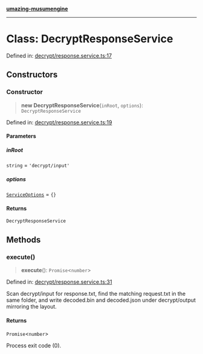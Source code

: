 [**umazing-musumengine**](../../README.md)

***

# Class: DecryptResponseService

Defined in: [decrypt/response.service.ts:17](https://github.com/davinidae/umazing-musumengine/blob/51f61211084dfe767110f78265e0aa27a13c00d0/src/decrypt/response.service.ts#L17)

## Constructors

### Constructor

> **new DecryptResponseService**(`inRoot`, `options`): `DecryptResponseService`

Defined in: [decrypt/response.service.ts:19](https://github.com/davinidae/umazing-musumengine/blob/51f61211084dfe767110f78265e0aa27a13c00d0/src/decrypt/response.service.ts#L19)

#### Parameters

##### inRoot

`string` = `'decrypt/input'`

##### options

[`ServiceOptions`](../interfaces/ServiceOptions.md) = `{}`

#### Returns

`DecryptResponseService`

## Methods

### execute()

> **execute**(): `Promise`\<`number`\>

Defined in: [decrypt/response.service.ts:31](https://github.com/davinidae/umazing-musumengine/blob/51f61211084dfe767110f78265e0aa27a13c00d0/src/decrypt/response.service.ts#L31)

Scan decrypt/input for response.txt, find the matching request.txt in the same folder,
and write decoded.bin and decoded.json under decrypt/output mirroring the layout.

#### Returns

`Promise`\<`number`\>

Process exit code (0).
